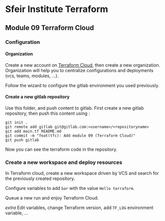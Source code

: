 # Sfeir Institute Terraform

## Module 09 Terraform Cloud

### Configuration
#### Organization

Create a new account on [Terraform Cloud](https://app.terraform.io/app), then create a new organization. Organization will help you to centralize configurations and deployments (vcs, teams, modules, ...).

Follow the wizard to configure the gitlab environment you used previously.

#### Create a new gitlab repository

Use this folder, and push content to gitlab. 
First create a new gitlab repository, then push this content using : 

```
git init .
git remote add gitlab git@gitlab.com:<username>/<repositoryname>
git add main.tf README.md
git commit -m "feat(tfc): Add module 09 (Terraform Cloud)"
git push gitlab
```

Now you can see the terraform code in the repository.

### Create a new workspace and deploy resources

In Terraform cloud, create a new workspace driven by VCS and search for the previously created repository.

Configure variables to add `bar` with the value `Hello terraform`.

Queue a new run and enjoy Terraform Cloud.

*extra* Edit variables, change Terraform version, add `TF_LOG` environment variable, ...
